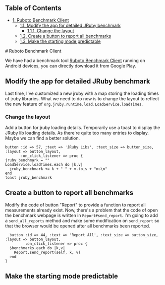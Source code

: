 <div id="table-of-contents">
<h2>Table of Contents</h2>
<div id="text-table-of-contents">
<ul>
<li><a href="#sec-1">1. Ruboto Benchmark Client</a>
<ul>
<li><a href="#sec-1-1">1.1. Modify the app for detailed JRuby benchmark</a>
<ul>
<li><a href="#sec-1-1-1">1.1.1. Change the layout</a></li>
</ul>
</li>
<li><a href="#sec-1-2">1.2. Create a button to report all benchmarks</a></li>
<li><a href="#sec-1-3">1.3. Make the starting mode predictable</a></li>
</ul>
</li>
</ul>
</div>
</div>
# Ruboto Benchmark Client

We have had a benchmark tool [Ruboto Benchmark Client](https://github.com/ruboto/ruboto_benchmark_client) running on Android devices, you can directly download it from Google Play.

## Modify the app for detailed JRuby benchmark

Last time, I've customized a new jruby with a map storing the loading times of jruby libraries. What we need to do now is to change the layout to reflect the new feature of `org.jruby.runtime.load.LoadService.loadTimes`.

### Change the layout

Add a button for jruby loading details. Temporarily use a toast to display the JRuby lib loading details. As there're quite too many entries to display. Maybe we can find a better solution.

    button :id => 57, :text => 'JRuby Libs', :text_size => button_size, :layout => button_layout,
           :on_click_listener => proc { 
    jruby_benchmark = ""
    LoadService.loadTimes.each do |k,v|
      jruby_benchmark += k + " " + v.to_s + "ms\n"
    end
    toast jruby_benchmark

## Create a button to report all benchmarks

Modify the code of button "Report" to provide a function to report all measurements already exist. Now, there's a problem that the code of open the benchmark webpage is written in `Report#send_report`. I'm going to add a `send_all_reports` method and make some modification on `send_report` so that the browser would be opened after all benchmarks been reported.

      button :id => 44, :text => 'Report All', :text_size => button_size, :layout => button_layout,
             :on_click_listener => proc { 
      $benchmarks.each do |k,v|
        Report.send_report(self, k, v)
      end  
    }

## Make the starting mode predictable
